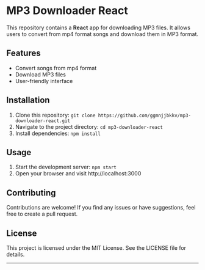 # MP3 Downloader React

This repository contains a **React** app for downloading MP3 files. It allows users to convert from mp4 format songs and download them in MP3 format.

## Features

- Convert songs from mp4 format
- Download MP3 files
- User-friendly interface

## Installation

1. Clone this repository: `git clone https://github.com/ggmnjjbkkv/mp3-downloader-react.git`
2. Navigate to the project directory: `cd mp3-downloader-react`
3. Install dependencies: `npm install`

## Usage

1. Start the development server: `npm start`
2. Open your browser and visit http://localhost:3000

## Contributing

Contributions are welcome! If you find any issues or have suggestions, feel free to create a pull request.

## License

This project is licensed under the MIT License. See the LICENSE file for details.

---

